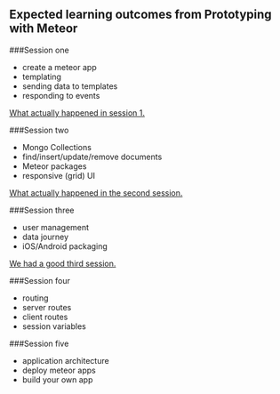 ## Expected learning outcomes from Prototyping with Meteor

###Session one
- create a meteor app
- templating 
- sending data to templates
- responding to events 

[What actually happened in session 1.](Session1_outcomes.md)

###Session two
- Mongo Collections
- find/insert/update/remove documents
- Meteor packages
- responsive (grid) UI

[What actually happened in the second session.](Session2_outcomes.md)

###Session three
- user management
- data journey
- iOS/Android packaging

[We had a good third session.](Session3_outcomes.md)

###Session four
- routing
- server routes
- client routes
- session variables


###Session five
- application architecture
- deploy meteor apps
- build your own app
